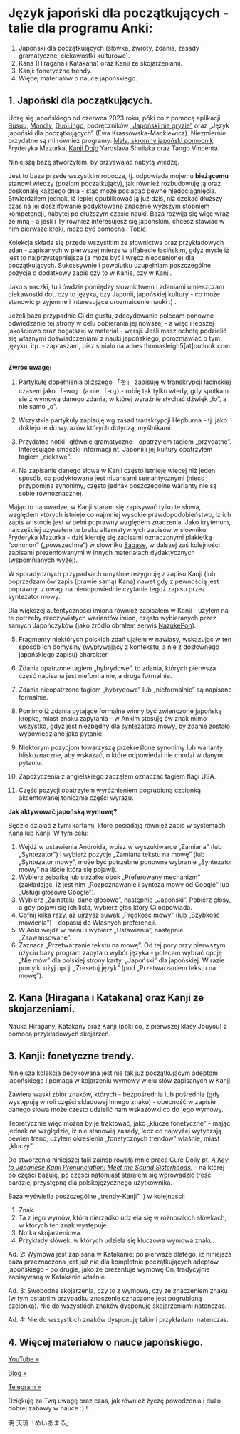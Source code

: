 # Język japoński dla początkujących - talie dla programu Anki:
1. Japoński dla początkujących (słówka, zwroty, zdania, zasady gramatyczne, ciekawostki kulturowe).
2. Kana (Hiragana i Katakana) oraz Kanji ze skojarzeniami.
3. Kanji: fonetyczne trendy.
4. Więcej materiałów o nauce japońskiego.


## 1. Japoński dla początkujących.

Uczę się japońskiego od czerwca 2023 roku, póki co z pomocą aplikacji [Busuu][1], [Mondly][2], [DuoLingo][11], podręczników [„Japoński nie gryzie”][3] oraz „Język japoński dla początkujących” (Ewa Krassowska-Mackiewicz). Niezmiernie przydatne są mi również programy: [Mały, skromny japoński pomocnik][4] Fryderyka Mazurka, [Kanji Dojo][5] Yaroslava Shuliaka oraz Tango Vincenta.

Niniejszą bazę stworzyłem, by przyswajać nabytą wiedzę.

Jest to baza przede wszystkim robocza, tj. odpowiada mojemu **bieżącemu** stanowi wiedzy (poziom początkujący), jak również rozbudowuję ją oraz doskonalę każdego dnia - stąd może posiadać pewne niedociągnięcia. Stwierdziłem jednak, iż lepiej opublikować ją już dziś, niż czekać dłuższy czas na jej doszlifowanie podyktowane znacznie wyższym stopniem kompetencji, nabytej po dłuższym czasie nauki. Baza rozwija się więc wraz ze mną - a jeśli i Ty również interesujesz się japońskim, chcesz stawiać w nim pierwsze kroki, może być pomocna i Tobie.

Kolekcja składa się przede wszystkim ze słownictwa oraz przykładowych zdań - zapisanych w pierwszej mierze w alfabecie łacińskim, gdyż myślę iż jest to najprzystępniejsze (a może być i wręcz nieocenione) dla początkujących. Sukcesywnie i powolutku uzupełniam poszczególne pozycje o dodatkowy zapis czy to w Kanie, czy w Kanji.

Jako smaczki, tu i ówdzie pomiędzy słownictwem i zdaniami umieszczam ciekawostki dot. czy to języka, czy Japonii, japońskiej kultury - co może stanowić przyjemne i interesujące urozmaicenie nauki :) .

Jeżeli baza przypadnie Ci do gustu, zdecydowanie polecam ponowne odwiedzanie tej strony w celu pobierania jej nowszej - a więc i lepszej jakościowo oraz bogatszej w materiał - wersji. Jeśli masz ochotę podzielić się własnymi doświadczeniami z nauki japońskiego, porozmawiać o tym języku, itp. - zapraszam, pisz śmiało na adres thomasleigh5[at]outlook.com .


**Zwróć uwagę:**

1. Partykułę dopełnienia bliższego 「を」 zapisuję w transkrypcji łacińskiej czasem jako 「-wo」 (a nie 「-o」) - robię tak tylko wtedy, gdy spotkam się z wymową danego zdania, w której wyraźnie słychać dźwięk „ło”, a nie samo „o”.

2. Wszystkie partykuły zapisuję wg zasad transkrypcji Hepburna - tj. jako doklejone do wyrazów których dotyczą, myślnikami.

3. Przydatne notki -głównie gramatyczne - opatrzyłem tagiem „przydatne”. Interesujące smaczki informacji nt. Japonii i jej kultury opatrzyłem tagiem „ciekawe”.

4. Na zapisanie danego słowa w Kanji często istnieje więcej niż jeden sposób, co podyktowane jest niuansami semantycznymi (nieco przypomina synonimy, często jednak poszczególne warianty nie są sobie równoznaczne).

Mając to na uwadze, w Kanji staram się zapisywać tylko te słowa, względem których istnieje co najmniej wysokie prawdopodobieństwo, iż ich zapis w istocie jest w pełni poprawny względem znaczenia. Jako kryterium, najczęściej używałem tu braku alternatywnych zapisów w słowniku Fryderyka Mazurka - dziś kieruję się zapisami oznaczonymi plakietką “common” („powszechne”) w słowniku [Sagase][6], w dalszej zaś kolejności zapisami prezentowanymi w innych materiałach dydaktycznych (wspomnianych wyżej).

W sporadycznych przypadkach umyślnie rezygnuję z zapisu Kanji (lub poprzedzam ów zapis (prawie samą) Kaną) nawet gdy z pewnością jest poprawny, z uwagi na nieodpowiednie czytanie tegoż zapisu przez syntezator mowy.

Dla większej autentyczności imiona również zapisałem w Kanji - użyłem na te potrzeby rzeczywistych wariantów imion, często wybieranych przez samych Japończyków (jako źródło obrałem serwis [NazukePon][12]).

5. Fragmenty niektórych polskich zdań ująłem w nawiasy, wskazując w ten sposób ich domyślny (wypływający z kontekstu, a nie z dosłownego japońskiego zapisu) charakter.

6. Zdania opatrzone tagiem „hybrydowe”, to zdania, których pierwsza część napisana jest nieformalnie, a druga formalnie.

7. Zdania nieopatrzone tagiem „hybrydowe” lub „nieformalnie” są napisane formalnie.

8. Pomimo iż zdania pytające formalne winny być zwieńczone japońską kropką, miast znaku zapytania - w Ankim stosuję ów znak mimo wszystko, gdyż jest niezbędny dla syntezatora mowy, by zdanie zostało wypowiedziane jako pytanie.

9. Niektórym pozycjom towarzyszą przekreślone synonimy lub warianty bliskoznaczne, aby wskazać, o które odpowiedzi nie chodzi w danym pytaniu.

10. Zapożyczenia z angielskiego zacząłem oznaczać tagiem flagi USA.

11. Część pozycji opatrzyłem wyróżnieniem pogrubioną czcionką akcentowanej tonicznie części wyrazu.


**Jak aktywować japońską wymowę?**

Będzie działać z tymi kartami, które posiadają również zapis w systemach Kana lub Kanji. W tym celu:

1. Wejdź w ustawienia Androida, wpisz w wyszukiwarce „Zamiana” (lub „Syntezator”) i wybierz pozycję „Zamiana tekstu na mowę” (lub „Syntezator mowy”, może być potrzebne ponowne wybranie „Syntezator mowy” na liście która się pojawi).
2. Wybierz zębatkę lub strzałkę obok „Preferowany mechanizm” (zakładając, iż jest nim „Rozpoznawanie i synteza mowy od Google” lub „Usługi głosowe Google”).
3. Wybierz „Zainstaluj dane głosowe”, następnie „Japoński”. Pobierz głosy, a gdy pojawi się ich lista, wybierz głos który Ci odpowiada.
4. Cofnij kilka razy, aż ujrzysz suwak „Prędkość mowy” (lub „Szybkość mówienia”) - dopasuj do Własnych preferencji.
5. W Anki wejdź w menu i wybierz „Ustawienia”, następnie „Zaawansowane”.
6. Zaznacz „Przetwarzanie tekstu na mowę”. Od tej pory przy pierwszym użyciu bazy program zapyta o wybór języka - polecam wybrać opcję „Nie mów” dla polskiej strony karty, „Japoński” dla japońskiej. W razie pomyłki użyj opcji „Zresetuj język” (pod „Przetwarzaniem tekstu na mowę”).



## 2. Kana (Hiragana i Katakana) oraz Kanji ze skojarzeniami.

Nauka Hiragany, Katakany oraz Kanji (póki co, z pierwszej klasy Jouyou) z pomocą przykładowych skojarzeń.



## 3. Kanji: fonetyczne trendy.

Niniejsza kolekcja dedykowana jest nie tak już początkującym adeptom japońskiego i pomaga w kojarzeniu wymowy wielu słów zapisanych w Kanji.

Zawiera wąski zbiór znaków, których - bezpośrednia lub pośrednia (gdy występują w roli części składowej innego znaku) - obecność w zapisie danego słowa może często udzielić nam wskazówki co do jego wymowy.

Teoretycznie więc można by je traktować,  jako „klucze fonetyczne” - mając jednak na względzie, iż nie stanowią zasady, lecz co najwyżej wytyczają pewien trend, użyłem określenia „fonetycznych trendów” właśnie, miast „kluczy”.

Do stworzenia niniejszej talii zainspirowała mnie praca Cure Dolly pt. *[A Key to Japanese Kanji Pronunciation: Meet the Sound Sisterhoods.][7]* - na której po części bazuję, po części natomiast starałem się wprowadzić treść bardziej przystępną dla polskojęzycznego użytkownika.

Baza wyświetla poszczególne „trendy-Kanji” :) w kolejności:

1. Znak.
2. Ta z jego wymów, która nierzadko udziela się w różnorakich słówkach, w których ten znak występuje.
3. Notka skojarzeniowa.
4. Przykłady słówek, w których udziela się kluczowa wymowa znaku.

Ad. 2:
Wymowa jest zapisana w Katakanie: po pierwsze dlatego, iż niniejsza baza przeznaczona jest już nie dla kompletnie początkujących adeptów japońskiego - po drugie, jako że prezentuje wymowę On, tradycyjnie zapisywaną w Katakanie właśnie.

Ad. 3:
Swobodne skojarzenia, czy to z wymową, czy ze znaczeniem znaku (w tym ostatnim przypadku znaczenie oznaczone jest pogrubioną czcionką). Nie do wszystkich znaków dysponuję skojarzeniami natenczas.

Ad. 4:
Nie do wszystkich znaków dysponuję takimi przykładami natenczas.



## 4. Więcej materiałów o nauce japońskiego.

[YouTube »][8]

[Blog »][9]

[Telegram »][10]




Dziękuję za Twą uwagę oraz czas, jak również życzę powodzenia i dużo dobrej zabawy w nauce :) !

明 天琉「めいあまる」




[1]: https://play.google.com/store/apps/details?id=com.busuu.android.enc

[2]: https://play.google.com/store/apps/details?id=com.atistudios.mondly.languages

[3]: https://www.jezykiobce.pl

[4]: https://play.google.com/store/apps/details?id=pl.idedyk.android.japaneselearnhelper

[5]: https://f-droid.org/packages/ua.syt0r.kanji.fdroid/

[6]: https://play.google.com/store/apps/details?id=dev.hammarlund.sagase

[7]: https://learnjapaneseonline.info/2014/12/06/the-key-to-japanese-kanji-pronunciation-meet-the-sound-sisterhoods/

[8]: https://www.youtube.com/playlist?list=PL8yelphAn7syIYcbBx9fNtccmt7_O6khl

[9]: https://www.jaktamjaponski.blogspot.com

[10]: https://t.me/NaukaJaponskiego

[11]: https://play.google.com/store/apps/details?id=com.duolingo

[12]: https://en.pon-navi.net/nazuke/